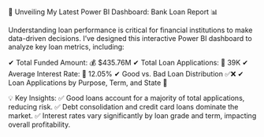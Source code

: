 🚀 Unveiling My Latest Power BI Dashboard: Bank Loan Report 📊

Understanding loan performance is critical for financial institutions to make data-driven decisions. I’ve designed this interactive Power BI dashboard to analyze key loan metrics, including:

✔ Total Funded Amount: 💰 $435.76M
✔ Total Loan Applications: 📑 39K
✔ Average Interest Rate: 🔢 12.05%
✔ Good vs. Bad Loan Distribution ✅❌
✔ Loan Applications by Purpose, Term, and State 🏦

💡 Key Insights:
✅ Good loans account for a majority of total applications, reducing risk.
✅ Debt consolidation and credit card loans dominate the market.
✅ Interest rates vary significantly by loan grade and term, impacting overall profitability.
